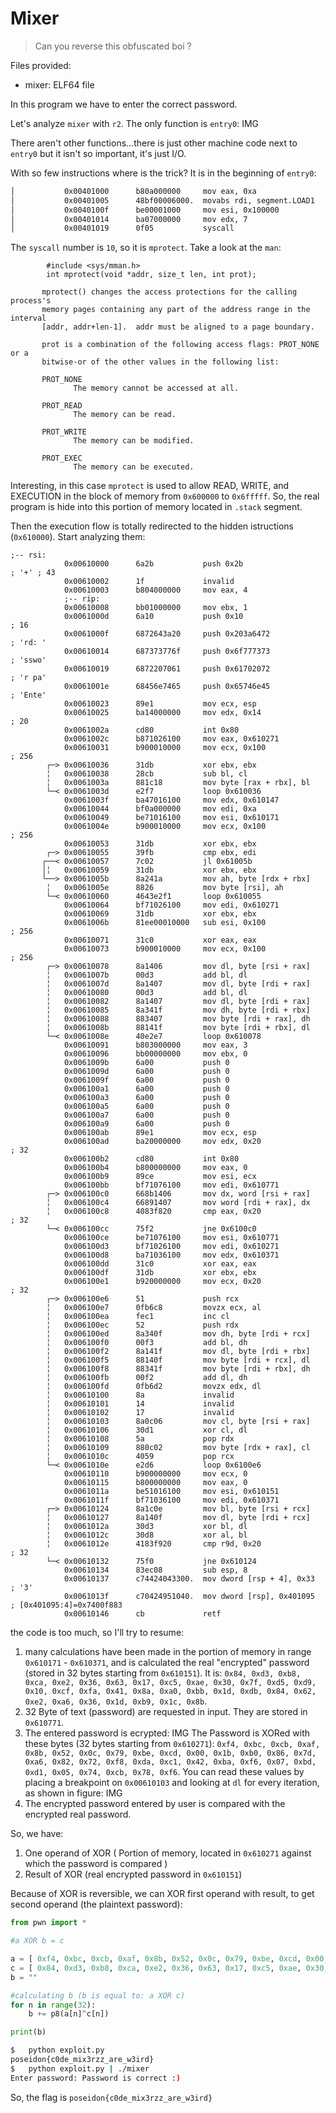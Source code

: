 # Mixer

> Can you reverse this obfuscated boi ? 


Files provided:
* mixer: ELF64 file

In this program we have to enter the correct password.

Let's analyze `mixer` with `r2`.
The only function is `entry0`:
 IMG
 
There aren't other functions...there is just other machine code next to `entry0` but it isn't so important, it's just I/O.

With so few instructions where is the trick? It is in the beginning of `entry0`:
```sh
│           0x00401000      b80a000000     mov eax, 0xa
│           0x00401005      48bf00006000.  movabs rdi, segment.LOAD1   ; 0x600000
│           0x0040100f      be00001000     mov esi, 0x100000
│           0x00401014      ba07000000     mov edx, 7
│           0x00401019      0f05           syscall
```
The `syscall` number is `10`, so it is `mprotect`. Take a look at the `man`:
```
        #include <sys/mman.h>
        int mprotect(void *addr, size_t len, int prot);

       mprotect() changes the access protections for the calling process's
       memory pages containing any part of the address range in the interval
       [addr, addr+len-1].  addr must be aligned to a page boundary.

       prot is a combination of the following access flags: PROT_NONE or a
       bitwise-or of the other values in the following list:

       PROT_NONE
              The memory cannot be accessed at all.

       PROT_READ
              The memory can be read.

       PROT_WRITE
              The memory can be modified.

       PROT_EXEC
              The memory can be executed.
```

Interesting, in this case `mprotect` is used to allow READ, WRITE, and EXECUTION in the block of memory from `0x600000` to `0x6fffff`. So, the real program is hide into this portion of memory located in `.stack` segment.

Then the execution flow is totally redirected to the hidden istructions (`0x610000`).
Start analyzing them:
```
;-- rsi:
            0x00610000      6a2b           push 0x2b                   ; '+' ; 43
            0x00610002      1f             invalid
            0x00610003      b804000000     mov eax, 4
            ;-- rip:
            0x00610008      bb01000000     mov ebx, 1
            0x0061000d      6a10           push 0x10                   ; 16
            0x0061000f      6872643a20     push 0x203a6472             ; 'rd: '
            0x00610014      687373776f     push 0x6f777373             ; 'sswo'
            0x00610019      6872207061     push 0x61702072             ; 'r pa'
            0x0061001e      68456e7465     push 0x65746e45             ; 'Ente'
            0x00610023      89e1           mov ecx, esp
            0x00610025      ba14000000     mov edx, 0x14               ; 20
            0x0061002a      cd80           int 0x80
            0x0061002c      b871026100     mov eax, 0x610271
            0x00610031      b900010000     mov ecx, 0x100              ; 256
        ┌─> 0x00610036      31db           xor ebx, ebx
        ╎   0x00610038      28cb           sub bl, cl
        ╎   0x0061003a      881c18         mov byte [rax + rbx], bl
        └─< 0x0061003d      e2f7           loop 0x610036
            0x0061003f      ba47016100     mov edx, 0x610147
            0x00610044      bf0a000000     mov edi, 0xa
            0x00610049      be71016100     mov esi, 0x610171
            0x0061004e      b900010000     mov ecx, 0x100              ; 256
            0x00610053      31db           xor ebx, ebx
        ┌─> 0x00610055      39fb           cmp ebx, edi
       ┌──< 0x00610057      7c02           jl 0x61005b
       │╎   0x00610059      31db           xor ebx, ebx
       └──> 0x0061005b      8a241a         mov ah, byte [rdx + rbx]
        ╎   0x0061005e      8826           mov byte [rsi], ah
        └─< 0x00610060      4643e2f1       loop 0x610055
            0x00610064      bf71026100     mov edi, 0x610271
            0x00610069      31db           xor ebx, ebx
            0x0061006b      81ee00010000   sub esi, 0x100              ; 256
            0x00610071      31c0           xor eax, eax
            0x00610073      b900010000     mov ecx, 0x100              ; 256
        ┌─> 0x00610078      8a1406         mov dl, byte [rsi + rax]
        ╎   0x0061007b      00d3           add bl, dl
        ╎   0x0061007d      8a1407         mov dl, byte [rdi + rax]
        ╎   0x00610080      00d3           add bl, dl
        ╎   0x00610082      8a1407         mov dl, byte [rdi + rax]
        ╎   0x00610085      8a341f         mov dh, byte [rdi + rbx]
        ╎   0x00610088      883407         mov byte [rdi + rax], dh
        ╎   0x0061008b      88141f         mov byte [rdi + rbx], dl
        └─< 0x0061008e      40e2e7         loop 0x610078
            0x00610091      b803000000     mov eax, 3
            0x00610096      bb00000000     mov ebx, 0
            0x0061009b      6a00           push 0
            0x0061009d      6a00           push 0
            0x0061009f      6a00           push 0
            0x006100a1      6a00           push 0
            0x006100a3      6a00           push 0
            0x006100a5      6a00           push 0
            0x006100a7      6a00           push 0
            0x006100a9      6a00           push 0
            0x006100ab      89e1           mov ecx, esp
            0x006100ad      ba20000000     mov edx, 0x20               ; 32
            0x006100b2      cd80           int 0x80
            0x006100b4      b800000000     mov eax, 0
            0x006100b9      89ce           mov esi, ecx
            0x006100bb      bf71076100     mov edi, 0x610771
        ┌─> 0x006100c0      668b1406       mov dx, word [rsi + rax]
        ╎   0x006100c4      66891407       mov word [rdi + rax], dx
        ╎   0x006100c8      4083f820       cmp eax, 0x20               ; 32
        └─< 0x006100cc      75f2           jne 0x6100c0
            0x006100ce      be71076100     mov esi, 0x610771
            0x006100d3      bf71026100     mov edi, 0x610271
            0x006100d8      ba71036100     mov edx, 0x610371
            0x006100dd      31c0           xor eax, eax
            0x006100df      31db           xor ebx, ebx
            0x006100e1      b920000000     mov ecx, 0x20               ; 32
        ┌─> 0x006100e6      51             push rcx
        ╎   0x006100e7      0fb6c8         movzx ecx, al
        ╎   0x006100ea      fec1           inc cl
        ╎   0x006100ec      52             push rdx
        ╎   0x006100ed      8a340f         mov dh, byte [rdi + rcx]
        ╎   0x006100f0      00f3           add bl, dh
        ╎   0x006100f2      8a141f         mov dl, byte [rdi + rbx]
        ╎   0x006100f5      88140f         mov byte [rdi + rcx], dl
        ╎   0x006100f8      88341f         mov byte [rdi + rbx], dh
        ╎   0x006100fb      00f2           add dl, dh
        ╎   0x006100fd      0fb6d2         movzx edx, dl
        ╎   0x00610100      8a             invalid
        ╎   0x00610101      14             invalid
        ╎   0x00610102      17             invalid
        ╎   0x00610103      8a0c06         mov cl, byte [rsi + rax]
        ╎   0x00610106      30d1           xor cl, dl
        ╎   0x00610108      5a             pop rdx
        ╎   0x00610109      880c02         mov byte [rdx + rax], cl
        ╎   0x0061010c      4059           pop rcx
        └─< 0x0061010e      e2d6           loop 0x6100e6
            0x00610110      b900000000     mov ecx, 0
            0x00610115      b800000000     mov eax, 0
            0x0061011a      be51016100     mov esi, 0x610151
            0x0061011f      bf71036100     mov edi, 0x610371
        ┌─> 0x00610124      8a1c0e         mov bl, byte [rsi + rcx]
        ╎   0x00610127      8a140f         mov dl, byte [rdi + rcx]
        ╎   0x0061012a      30d3           xor bl, dl
        ╎   0x0061012c      30d8           xor al, bl
        ╎   0x0061012e      4183f920       cmp r9d, 0x20               ; 32
        └─< 0x00610132      75f0           jne 0x610124
            0x00610134      83ec08         sub esp, 8
            0x00610137      c74424043300.  mov dword [rsp + 4], 0x33   ; '3'
            0x0061013f      c70424951040.  mov dword [rsp], 0x401095   ; [0x401095:4]=0x7400f883
            0x00610146      cb             retf
```

the code is too much, so I'll try to resume:
1. many calculations have been made in the portion of memory in range `0x610171` - `0x610371`, and is calculated the real "encrypted" password (stored in 32 bytes starting from `0x610151`). It is: `0x84, 0xd3, 0xb8, 0xca, 0xe2, 0x36, 0x63, 0x17, 0xc5, 0xae, 0x30, 0x7f, 0xd5, 0xd9, 0x10, 0xcf, 0xfa, 0x41, 0x8a, 0xa0, 0xbb, 0x1d, 0xdb, 0x84, 0x62, 0xe2, 0xa6, 0x36, 0x1d, 0xb9, 0x1c, 0x8b`.
2. 32 Byte of text (password) are requested in input. They are stored in `0x610771`.
3. The entered password is ecrypted:
IMG
The Password is XORed with these bytes (32 bytes starting from `0x610271`): `0xf4, 0xbc, 0xcb, 0xaf, 0x8b, 0x52, 0x0c, 0x79, 0xbe, 0xcd, 0x00, 0x1b, 0xb0, 0x86, 0x7d, 0xa6, 0x82, 0x72, 0xf8, 0xda, 0xc1, 0x42, 0xba, 0xf6, 0x07, 0xbd, 0xd1, 0x05, 0x74, 0xcb, 0x78, 0xf6`.
You can read these values by placing a breakpoint on `0x00610103` and looking at `dl` for every  iteration, as shown in figure:
IMG
4. The encrypted password entered by user is compared with the encrypted real password.

So, we have:
1. One operand of XOR ( Portion of memory, located in `0x610271` against which the password is compared )
2. Result of XOR (real encrypted password in `0x610151`)

Because of XOR is reversible, we can XOR first operand with result, to get second operand (the plaintext password):
```python
from pwn import *

#a XOR b = c

a = [ 0xf4, 0xbc, 0xcb, 0xaf, 0x8b, 0x52, 0x0c, 0x79, 0xbe, 0xcd, 0x00, 0x1b, 0xb0, 0x86, 0x7d, 0xa6, 0x82, 0x72, 0xf8, 0xda, 0xc1, 0x42, 0xba, 0xf6, 0x07, 0xbd, 0xd1, 0x05, 0x74, 0xcb, 0x78, 0xf6 ]
c = [ 0x84, 0xd3, 0xb8, 0xca, 0xe2, 0x36, 0x63, 0x17, 0xc5, 0xae, 0x30, 0x7f, 0xd5, 0xd9, 0x10, 0xcf, 0xfa, 0x41, 0x8a, 0xa0, 0xbb, 0x1d, 0xdb, 0x84, 0x62, 0xe2, 0xa6, 0x36, 0x1d, 0xb9, 0x1c, 0x8b ]
b = ""

#calculating b (b is equal to: a XOR c)
for n in range(32):
	b += p8(a[n]^c[n])

print(b)
```

```sh
$   python exploit.py
poseidon{c0de_mix3rzz_are_w3ird}
$   python exploit.py | ./mixer
Enter password: Password is correct :)
```

So, the flag is `poseidon{c0de_mix3rzz_are_w3ird}`





